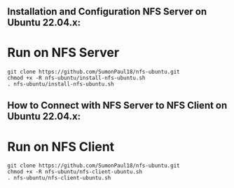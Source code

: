 #
## Installation and Configuration NFS Server on Ubuntu 22.04.x: 
# Run on NFS Server
#### 
    git clone https://github.com/SumonPaul18/nfs-ubuntu.git
    chmod +x -R nfs-ubuntu/install-nfs-ubuntu.sh
    . nfs-ubuntu/install-nfs-ubuntu.sh
#### 
## How to Connect with NFS Server to NFS Client on Ubuntu 22.04.x: 
# Run on NFS Client
#### 
    git clone https://github.com/SumonPaul18/nfs-ubuntu.git
    chmod +x -R nfs-ubuntu/nfs-client-ubuntu.sh
    . nfs-ubuntu/nfs-client-ubuntu.sh
#### 
